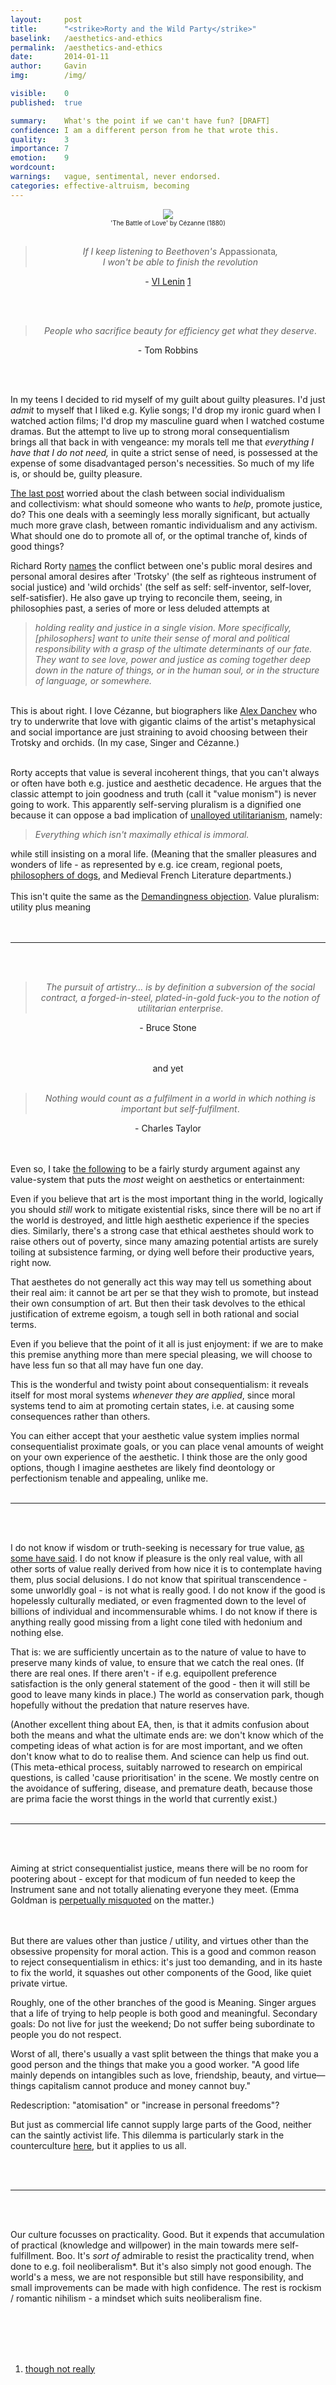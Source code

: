 ```yaml
---
layout:     post
title:      "<strike>Rorty and the Wild Party</strike>"
baselink:   /aesthetics-and-ethics
permalink:  /aesthetics-and-ethics
date:       2014-01-11
author:     Gavin   
img:        /img/

visible:    0
published:  true

summary:    What's the point if we can't have fun? [DRAFT]
confidence: I am a different person from he that wrote this.
quality:    3
importance: 7
emotion:    9
wordcount:  
warnings:   vague, sentimental, never endorsed. 
categories: effective-altruism, becoming
---
```



<!-- (or, the Problem of Pluralistic Consequentialism (or, What's the point if <a href="http://www.thebaffler.com/salvos/whats-the-point-if-we-cant-have-fun">we</a> can't have <a href="http://lesswrong.com/lw/xy/the_fun_theory_sequence/">fun</a>?)) -->

<div style="text-align: center;">
    <img src="/img/cezanne-battle.png" />
    <br>
    <span style="font-size: x-small;">'The Battle of Love' by Cézanne (1880)</span>
    <br><br>

<blockquote><i>If I keep listening to Beethoven's </i>Appassionata<i>,<br>I won't be able to finish the revolution</i></blockquote>
- <a href="http://www.imdb.com/title/tt0405094/quotes?item=qt2312980">VI Lenin</a> <a href="#fn:1" id="fnref:1">1</a>
<br />

<br /><br />
<blockquote><i>People who sacrifice beauty for efficiency get what they deserve</i>.</blockquote>
- Tom Robbins

</div>

<!-- <div align="center"><i>Epistemic status</i>: vague, grouchy, over-humanistic. 50%</div> -->

<br /><br />

In my teens I decided to rid myself of my guilt about guilty pleasures. I'd just <i>admit</i> to myself that I liked e.g. Kylie songs; I'd drop my ironic guard when I watched action films; I'd drop my masculine guard when I watched costume dramas. But the attempt to live up to&nbsp;strong moral consequentialism brings&nbsp;all that back in with vengeance:&nbsp;my morals&nbsp;tell me that <em>everything I have that I do not need,</em> in quite a strict sense of need, is possessed at the expense of some disadvantaged person's necessities. So much of my life is, or should be, guilty pleasure.<br />

<a href="/ea-origin">The last post</a> worried about the clash between social individualism and&nbsp;collectivism: what should someone who wants to <em>help</em>, promote justice, do? This one deals with a seemingly less morally significant, but actually much more grave clash, between romantic individualism and any activism. What should one do to promote all of, or the optimal tranche of, kinds of good things?<br>

Richard Rorty <a href="http://cdclv.unlv.edu/pragmatism/rorty_orchids.html">names</a> the conflict between one's public moral desires and personal amoral desires after 'Trotsky' (the self as righteous instrument of social justice) and 'wild orchids' (the self as self: self-inventor, self-lover, self-satisfier). He also gave up trying to reconcile them, seeing, in philosophies past, a series of more or less deluded attempts at 

<blockquote><i>holding reality and justice in a single vision. More specifically, [philosophers] want to unite their sense of moral and political responsibility with a grasp of the ultimate determinants of our fate. They want to see love, power and justice as coming together deep down in the nature of things, or in the human soul, or in the structure of language, or somewhere.</i></blockquote>
<br />
This is about right. I love Cézanne, but biographers like <a href="http://www.weeklystandard.com/articles/postmodern-c-zanne_665182.html?nopager=1">Alex Danchev</a> who try to underwrite that love with&nbsp;gigantic claims of the artist's metaphysical and social importance are just straining to avoid choosing between their Trotsky and orchids. (In my case, Singer and Cézanne.)<br />
<br />

Rorty accepts that value is several incoherent things, that you can't always or often have both e.g. justice and aesthetic decadence. He argues that the classic attempt to join goodness and truth (call it "value monism") is never going to work. This apparently self-serving pluralism is a dignified one because it can oppose a bad implication of <a href="http://ocw.mit.edu/courses/linguistics-and-philosophy/24-231-ethics-fall-2009/lecture-notes/MIT24_231F09_lec21.pdf">unalloyed utilitarianism</a>, namely:
<blockquote>
<i>Everything which isn't maximally ethical is immoral.</i></blockquote>

while still insisting on a moral life. (Meaning that the&nbsp;smaller pleasures and wonders of life - as represented by e.g. ice cream, regional poets, <a href="http://psc.sagepub.com/content/37/1/49.short">philosophers of dogs</a>, and Medieval French Literature departments.)<br />
<br />
This isn't quite the same as the <a href="https://en.wikipedia.org/wiki/Demandingness_objection">Demandingness objection</a>. Value pluralism: utility plus meaning<br />
<br /><br />

<hr />

<br /><br />

<div align="center">


<blockquote><i>The pursuit of artistry... is by definition a subversion of the social contract, a forged-in-steel, plated-in-gold fuck-you to the notion of utilitarian enterprise</i>.</blockquote>
- Bruce Stone

<br /><br />
and yet 
<br /><br />

<blockquote><i>Nothing would count as a fulfilment in a world in which&nbsp;nothing is important but self-fulfilment</i>.</blockquote>
- Charles Taylor

</div><br>

<br>Even so, I take <a href="/x-for-all">the following</a> to be a fairly sturdy argument against any value-system that puts the <i>most</i> weight on aesthetics or entertainment:<br>


Even if you believe that art is the most important thing in the world, logically you should <i>still</i> work to mitigate existential risks, since there will be no art if the world is destroyed, and little high aesthetic experience if the species dies. Similarly, there's a strong case that ethical aesthetes should work to raise others out of poverty, since many amazing potential artists are surely toiling at subsistence farming, or dying well before their productive years, right now.<br>

That aesthetes do not generally act this way may tell us something about their real aim: it cannot be art per se that they wish to promote, but instead their own consumption of art. But then their task devolves to the ethical justification of extreme egoism, a tough sell in both rational and social terms.<br>

Even if you believe that the point of it all is just enjoyment: if we are to make this premise anything more than mere special pleasing, we will choose to have less fun so that all may have fun one day.<br>

This is the wonderful and twisty point about consequentialism: it reveals itself for most moral systems <i>whenever they are applied</i>, since moral systems tend to aim at promoting certain states, i.e. at causing some consequences rather than others.<br>

You can either accept that your aesthetic value system implies normal consequentialist proximate goals, or you can place venal amounts of weight on your own experience of the aesthetic. I think those are the only good options, though I imagine aesthetes are likely find deontology or perfectionism tenable and appealing, unlike me.<br><br>


<hr />

<br><br>

I do not know if wisdom or truth-seeking is necessary for true value, <a href="https://aeon.co/conversations/is-it-really-better-to-be-a-sad-socrates-than-a-happy-pig">as some have said</a>. I do not know if pleasure is the only real value, with all other sorts of value really derived from how nice it is to contemplate having them, plus social delusions. I do not know that spiritual transcendence - some unworldly goal - is not what is really good. I do not know if the good is hopelessly culturally mediated, or even fragmented down to the level of billions of individual and incommensurable whims. I do not know if there is anything really good missing from a light cone tiled with hedonium and nothing else.<br>

That is: we are sufficiently uncertain as to the nature of value to have to preserve many kinds of value, to ensure that we catch the real ones. (If there are real ones. If there aren't - if e.g. equipollent preference satisfaction is the only general statement of the good - then it will still be good to leave many kinds in place.) The world as conservation park, though hopefully without the predation that nature reserves have.<br>

(Another excellent thing about EA, then, is that it admits confusion about both the means and what the ultimate ends are: we don't know which of the competing ideas of what action is for are most important, and we often don't know what to do to realise them. And science can help us find out. (This meta-ethical process, suitably narrowed to research on empirical questions, is called 'cause prioritisation' in the scene. We mostly centre on the avoidance of suffering, disease, and premature death, because those are prima facie the worst things in the world that currently exist.) <br><br>

<hr />

<br><br>

Aiming at strict consequentialist justice, means there will be no room for pootering about - except for that modicum of fun needed to keep the Instrument sane and not totally alienating everyone they meet. (Emma Goldman is <a href="http://ucblibrary3.berkeley.edu/Goldman/Features/dances_shulman.html">perpetually misquoted</a> on the matter.) 

<br><br>But there are values other than justice / utility, and virtues other than the obsessive propensity for moral action. This is a good and common reason to reject consequentialism in ethics: it's just too demanding, and in its haste to fix the world, it squashes out other components of the Good, like quiet private&nbsp;virtue.<br />

Roughly, one of the other branches of the good is Meaning. Singer argues that a life of trying to help people is both good and meaningful. Secondary goals: Do not live for just the weekend; Do not suffer being subordinate to people you do not respect.<br />

Worst of all, there's usually a vast split between the things that make you a good person and the things that make you a good worker. "A good life mainly depends on intangibles such as love, friendship, beauty, and virtue&#8212;things capitalism cannot produce and money cannot buy."<br />

Redescription: "atomisation" or "increase in personal freedoms"?<br />

But just as commercial life cannot supply large parts of the Good, neither can the saintly activist life. This dilemma is particularly stark in the counterculture <a href="/nofx">here</a>, but it applies to us all.

<br /><br>

<hr />

<br /><br />

Our culture&nbsp;focusses on&nbsp;practicality. Good. But it expends that accumulation of practical (knowledge and willpower) in the main towards mere self-fulfillment. Boo. It's <i>sort of</i> admirable to resist the practicality trend, when done to e.g. foil neoliberalism*. But it's also simply not good enough. The world's a mess, we are not responsible but still have responsibility, and small improvements can be made with high confidence. The rest is rockism / romantic nihilism - a mindset&nbsp;which suits neoliberalism fine.<br><br>

<br /><br /><br />


<div class="footnotes">

<ol>
    <!-- 1 -->
    <li class="footnote" id="fn:1">
         <a href="https://www.marxists.org/archive/gorky-maxim/1924/01/x01.htm">though not really</a>
    </li>

</ol>

</div>